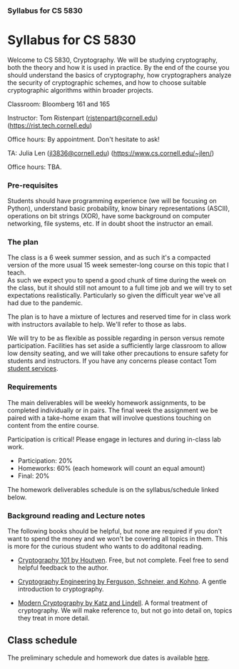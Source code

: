 ### Syllabus for CS 5830

# Syllabus for CS 5830

Welcome to CS 5830, Cryptography. We will be studying cryptography, both the
theory and how it is used in practice. By the end of the course you should
understand the basics of cryptography, how cryptographers analyze the
security of cryptographic schemes, and how to choose suitable
cryptographic algorithms within broader projects. 

Classroom: Bloomberg 161 and 165

Instructor: Tom Ristenpart (ristenpart@cornell.edu) (https://rist.tech.cornell.edu)

Office hours: By appointment. Don't hesitate to ask!

TA: Julia Len (jl3836@cornell.edu) (https://www.cs.cornell.edu/~jlen/)

Office hours: TBA.

### Pre-requisites

Students should have programming experience (we will be focusing on Python),
understand basic probability, know binary representations (ASCII), operations on
bit strings (XOR), have some background on computer networking, file systems,
etc. If in doubt shoot the instructor an email.


### The plan

The class is a 6 week summer session, and as such it's a compacted version of the more 
usual 15 week semester-long course on this topic that I teach.  
As such we expect you to spend a good chunk of time during the week on the class, but it should
still not amount to a full time job and we will try to set expectations
realistically. Particularly so given the difficult year we've all had due to the
pandemic. 

The plan is to have a mixture of lectures and reserved time for in class
work with instructors available to help. We'll refer to those as labs.

We will try to be as flexible as possible regarding in person versus
remote participation. Facilities has set aside a sufficiently large classroom to allow
low density seating, and we will take other precautions to ensure safety for
students and instructors. If you have any concerns please contact Tom [student
services](https://studentservices.tech.cornell.edu/).



### Requirements

The main deliverables will be weekly homework assignments, to be completed
individually or in pairs. The final week the assignment we be paired with a 
take-home exam that will involve questions touching on content from the entire
course. 

Participation is critical! Please engage in lectures and during in-class lab
work.  

* Participation: 20%
* Homeworks:  60% (each homework will count an equal amount)
* Final:  20% 

The homework deliverables schedule is on the syllabus/schedule linked below. 

### Background reading and Lecture notes

The following books should be helpful, but none are required if you don't want
to spend the money and we won't be covering all topics in them. This is more for
the curious student who wants to do additonal reading. 

* [Cryptography 101 by Houtven](https://www.crypto101.io/). Free, but not complete. Feel free to send helpful feedback to the author.

* [Cryptography Engineering by Ferguson, Schneier, and Kohno](https://www.schneier.com/books/cryptography_engineering/). A gentle
  introduction to cryptography.

* [Modern Cryptography by Katz and Lindell](http://www.cs.umd.edu/~jkatz/imc.html). A formal treatment of cryptography.
  We will make reference to, but not go into detail on, topics they treat in
  more detail.


## Class schedule

The preliminary schedule and homework due dates is available [here](https://docs.google.com/spreadsheets/d/1oDi-KOw4yrrvkUiS0sNmJf-psXQ4G2TwTsUYE8Hwyk8/edit?usp=sharing). 
